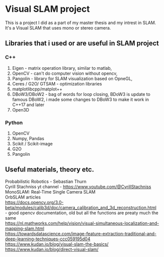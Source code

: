 # Visual SLAM project 

This is a project I did as a part of my master thesis and my intrest in SLAM. It's a Visual SLAM that uses mono or stereo camera. 

## Libraries that i used or are useful in SLAM project  
### C++ 
1. Eigen - matrix operation library, similar to matlab, 
2. OpenCV - can't do computer vision without opencv, 
3. Pangolin - library for SLAM visualization based on OpneGL,  
4. Ceres / G2O/ GTSAM - optimization libraries
5. matplotlibcpp/matplot++ 
6. DBoW3/DBoW2 - bag of words for loop closing, BDoW3 is update to famous DBoW2, i made some changes to DBoW3 to make it work in C++17 and later
7. Open3D 

### Python 
1. OpenCV 
2. Numpy, Pandas 
3. Scikit / Scikit-image
4. G2O
5. Pangolin


## Useful materials, theory etc. 

Probabilistic Robotics - Sebastian Thurn <br />
Cyrill Stachniss yt channel - https://www.youtube.com/@CyrillStachniss <br />
MonoSLAM: Real-Time Single Camera SLAM <br />
OrbSLAM articles <br />
https://docs.opencv.org/3.0-beta/modules/calib3d/doc/camera_calibration_and_3d_reconstruction.html - good opencv documentation, old but all the functions are preaty much the same <br/>
https://nl.mathworks.com/help/vision/visual-simultaneous-localization-and-mapping-slam.html<br />
https://towardsdatascience.com/image-feature-extraction-traditional-and-deep-learning-techniques-ccc059195d04 <br />
https://www.kudan.io/blog/visual-slam-the-basics/ <br/>
https://www.kudan.io/blog/direct-visual-slam/ <br />



